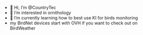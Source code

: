 - 👋 Hi, I’m @CountryTec
- 👀 I’m interested in ornithology 
- 🌱 I’m currently learning how to best use KI for birds monitoring
- my BirdNet devices start with OVH if you want to check out on BirdWeather

<!---
CountryTec/CountryTec is a ✨ special ✨ repository because its `README.md` (this file) appears on your GitHub profile.
You can click the Preview link to take a look at your changes.
--->
